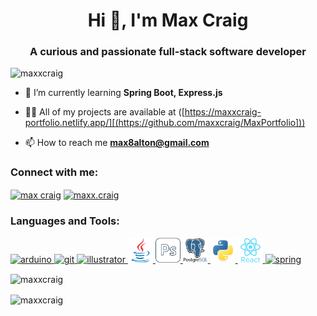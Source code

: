 <h1 align="center">Hi 👋, I'm Max Craig</h1>
<h3 align="center">A curious and passionate full-stack software developer</h3>

<p align="left"> <img src="https://komarev.com/ghpvc/?username=maxxcraig&label=Profile%20views&color=0e75b6&style=flat" alt="maxxcraig" /> </p>

- 🌱 I’m currently learning **Spring Boot, Express.js**

- 👨‍💻 All of my projects are available at ([https://maxxcraig-portfolio.netlify.app/][(https://github.com/maxxcraig/MaxPortfolio]))

- 📫 How to reach me **max8alton@gmail.com**

<h3 align="left">Connect with me:</h3>
<p align="left">
<a href="https://linkedin.com/in/max craig" target="blank"><img align="center" src="https://raw.githubusercontent.com/rahuldkjain/github-profile-readme-generator/master/src/images/icons/Social/linked-in-alt.svg" alt="max craig" height="30" width="40" /></a>
<a href="https://instagram.com/maxx.craig" target="blank"><img align="center" src="https://raw.githubusercontent.com/rahuldkjain/github-profile-readme-generator/master/src/images/icons/Social/instagram.svg" alt="maxx.craig" height="30" width="40" /></a>
</p>

<h3 align="left">Languages and Tools:</h3>
<p align="left"> <a href="https://www.arduino.cc/" target="_blank" rel="noreferrer"> <img src="https://cdn.worldvectorlogo.com/logos/arduino-1.svg" alt="arduino" width="40" height="40"/> </a> <a href="https://git-scm.com/" target="_blank" rel="noreferrer"> <img src="https://www.vectorlogo.zone/logos/git-scm/git-scm-icon.svg" alt="git" width="40" height="40"/> </a> <a href="https://www.adobe.com/in/products/illustrator.html" target="_blank" rel="noreferrer"> <img src="https://www.vectorlogo.zone/logos/adobe_illustrator/adobe_illustrator-icon.svg" alt="illustrator" width="40" height="40"/> </a> <a href="https://www.java.com" target="_blank" rel="noreferrer"> <img src="https://raw.githubusercontent.com/devicons/devicon/master/icons/java/java-original.svg" alt="java" width="40" height="40"/> </a> <a href="https://www.photoshop.com/en" target="_blank" rel="noreferrer"> <img src="https://raw.githubusercontent.com/devicons/devicon/master/icons/photoshop/photoshop-line.svg" alt="photoshop" width="40" height="40"/> </a> <a href="https://www.postgresql.org" target="_blank" rel="noreferrer"> <img src="https://raw.githubusercontent.com/devicons/devicon/master/icons/postgresql/postgresql-original-wordmark.svg" alt="postgresql" width="40" height="40"/> </a> <a href="https://www.python.org" target="_blank" rel="noreferrer"> <img src="https://raw.githubusercontent.com/devicons/devicon/master/icons/python/python-original.svg" alt="python" width="40" height="40"/> </a> <a href="https://reactjs.org/" target="_blank" rel="noreferrer"> <img src="https://raw.githubusercontent.com/devicons/devicon/master/icons/react/react-original-wordmark.svg" alt="react" width="40" height="40"/> </a> <a href="https://spring.io/" target="_blank" rel="noreferrer"> <img src="https://www.vectorlogo.zone/logos/springio/springio-icon.svg" alt="spring" width="40" height="40"/> </a> </p>

<p><img align="center" src="https://github-readme-stats.vercel.app/api/top-langs?username=maxxcraig&show_icons=true&locale=en&layout=compact" alt="maxxcraig" /></p>

<p><img align="center" src="https://github-readme-streak-stats.herokuapp.com/?user=maxxcraig&" alt="maxxcraig" /></p>

